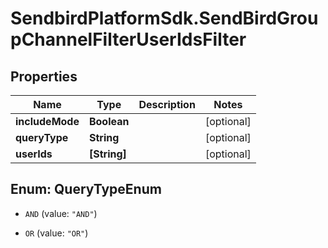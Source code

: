 # SendbirdPlatformSdk.SendBirdGroupChannelFilterUserIdsFilter

## Properties

Name | Type | Description | Notes
------------ | ------------- | ------------- | -------------
**includeMode** | **Boolean** |  | [optional] 
**queryType** | **String** |  | [optional] 
**userIds** | **[String]** |  | [optional] 



## Enum: QueryTypeEnum


* `AND` (value: `"AND"`)

* `OR` (value: `"OR"`)





